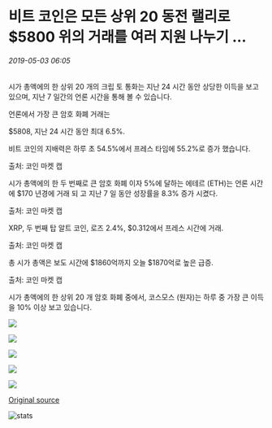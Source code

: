 # 비트 코인은 모든 상위 20 동전 랠리로 $5800 위의 거래를 여러 지원 나누기 ...

###### 2019-05-03 06:05

시가 총액에의 한 상위 20 개의 크립 토 통화는 지난 24 시간 동안 상당한 이득을 보고 있으며, 지난 7 일간의 언론 시간을 통해 볼 수 있습니다.

언론에서 가장 큰 암호 화폐 거래는

$5808, 지난 24 시간 동안 최대 6.5%.

비트 코인의 지배력은 하루 초 54.5%에서 프레스 타임에 55.2%로 증가 했습니다.

출처: 코인 마켓 캡

시가 총액에의 한 두 번째로 큰 암호 화폐 이자 5%에 달하는 에테르 (ETH)는 언론 시간에 $170 년경에 거래 되 고 지난 7 일 동안 성장률을 8.3% 증가 시켰다.

출처: 코인 마켓 캡

XRP, 두 번째 탑 알트 코인, 로즈 2.4%, $0.312에서 프레스 시간에 거래.

출처: 코인 마켓 캡

총 시가 총액은 보도 시간에 $1860억까지 오늘 $1870억로 높은 급증.

출처: 코인 마켓 캡

시가 총액에의 한 상위 20 개 암호 화폐 중에서, 코스모스 (원자)는 하루 중 가장 큰 이득을 10% 이상 보고 있습니다.

![](https://s3.cointelegraph.com/storage/uploads/view/2c7b20a6ef4b1bba10e8e70168eff883.jpg)

![](https://s3.cointelegraph.com/storage/uploads/view/0a9e47e45f1718ae207eddf24027c062.jpg)

![](https://s3.cointelegraph.com/storage/uploads/view/2ce0c2c5e9d0c8c3d1171000d7c3b60b.jpg)

![](https://s3.cointelegraph.com/storage/uploads/view/875e12b0dbf37c8b8438a8f119a813cf.jpg)

![](https://s3.cointelegraph.com/storage/uploads/view/cd11c5c00665f10efaf12cd02ff97ecb.jpg)

[Original source](https://cointelegraph.com/news/bitcoin-breaks-multiple-supports-to-trade-above-5-800-as-all-top-20-coins-rally)

![stats](https://c.statcounter.com/11760860/0/a89fa40b/1/ "stats")